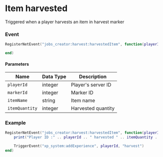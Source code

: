 # Item harvested

Triggered when a player harvests an item in harvest marker

### Event

```lua
RegisterNetEvent("jobs_creator:harvest:harvestedItem", function(playerId, markerId, itemName, itemQuantity)

end)
```

#### Parameters

| Name           | Data Type | Description        |
| -------------- | --------- | ------------------ |
| `playerId`     | integer   | Player's server ID |
| `markerId`     | integer   | Marker ID          |
| `itemName`     | string    | Item name          |
| `itemQuantity` | integer   | Harvested quantity |

### Example

```lua
RegisterNetEvent("jobs_creator:harvest:harvestedItem", function(playerId, markerId, itemName, itemQuantity)
    print("Player ID :" .. playerId .. " harvested " .. itemQuantity .. " " .. itemName .. " from marker " .. markerId)

    TriggerEvent("xp_system:addExperience", playerId, "harvest")
end)
```
